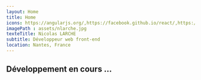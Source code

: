 ```yaml
---
layout: Home
title: Home
icons: https://angularjs.org/,https://facebook.github.io/react/,https://www.nodejs.org/static/favicon.png,https://www.npmjs.com,https://webpack.github.io/assets/favicon.png
imagePath : assets/nlarche.jpg
texteTitle: Nicolas LARCHE
subtitle: Développeur web front-end
location: Nantes, France
---
```


## Développement en cours ...